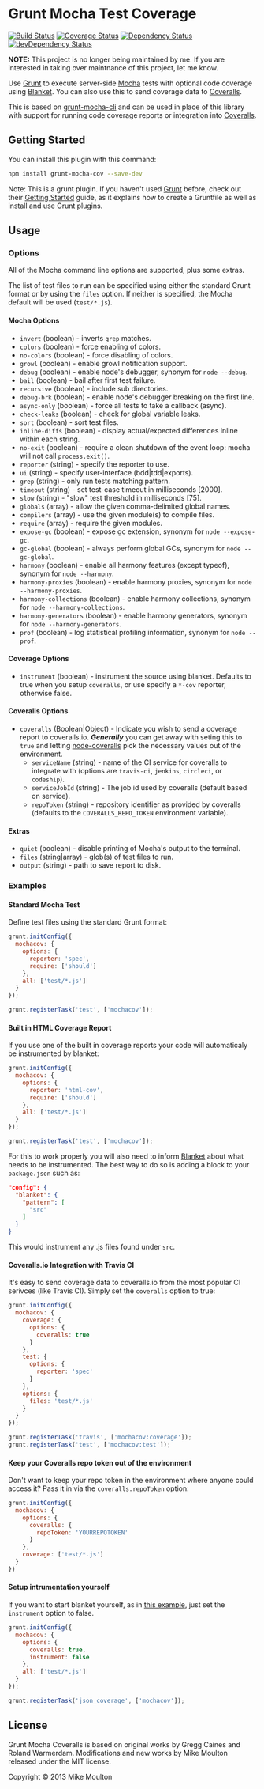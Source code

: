 # Grunt Mocha Test Coverage
[![Build Status][travis-image]][travis] [![Coverage Status][coveralls-image]][coveralls] [![Dependency Status][david-image]][david] [![devDependency Status][david-dev-image]][david-dev]

**NOTE:** This project is no longer being maintained by me. If you are interested in taking over maintnance of this project, let me know.

Use [Grunt][] to execute server-side [Mocha][] tests with optional code coverage using [Blanket][]. You can also use this to send coverage data to [Coveralls][].

This is based on [grunt-mocha-cli][] and can be used in place of this library with support for running code coverage reports or integration into [Coveralls][].


## Getting Started
You can install this plugin with this command:

```bash
npm install grunt-mocha-cov --save-dev
```

Note: This is a grunt plugin. If you haven't used [Grunt][] before, check out their [Getting Started][] guide, as it explains how to create a Gruntfile as well as install and use Grunt plugins.


## Usage

### Options

All of the Mocha command line options are supported, plus some extras.

The list of test files to run can be specified using either the standard Grunt format or by using the `files` option. If neither is specified, the Mocha default will be used (`test/*.js`).

#### Mocha Options

* `invert` (boolean) - inverts `grep` matches.
* `colors` (boolean) - force enabling of colors.
* `no-colors` (boolean) - force disabling of colors.
* `growl` (boolean) - enable growl notification support.
* `debug` (boolean) - enable node's debugger, synonym for `node --debug`.
* `bail` (boolean) - bail after first test failure.
* `recursive` (boolean) - include sub directories.
* `debug-brk` (boolean) - enable node's debugger breaking on the first line.
* `async-only` (boolean) - force all tests to take a callback (async).
* `check-leaks` (boolean) - check for global variable leaks.
* `sort` (boolean) - sort test files.
* `inline-diffs` (boolean) - display actual/expected differences inline within each string.
* `no-exit` (boolean) - require a clean shutdown of the event loop: mocha will not call `process.exit()`.
* `reporter` (string) - specify the reporter to use.
* `ui` (string) - specify user-interface (bdd|tdd|exports).
* `grep` (string) - only run tests matching pattern.
* `timeout` (string) - set test-case timeout in milliseconds [2000].
* `slow` (string) - "slow" test threshold in milliseconds [75].
* `globals` (array) - allow the given comma-delimited global names.
* `compilers` (array) - use the given module(s) to compile files.
* `require` (array) - require the given modules.
* `expose-gc` (boolean) - expose gc extension, synonym for `node --expose-gc`.
* `gc-global` (boolean) - always perform global GCs, synonym for `node --gc-global`.
* `harmony` (boolean) - enable all harmony features (except typeof), synonym for `node --harmony`.
* `harmony-proxies` (boolean) - enable harmony proxies, synonym for `node --harmony-proxies`.
* `harmony-collections` (boolean) - enable harmony collections, synonym for `node --harmony-collections`.
* `harmony-generators` (boolean) - enable harmony generators, synonym for `node --harmony-generators`.
* `prof` (boolean) - log statistical profiling information, synonym for `node --prof`.

#### Coverage Options

* `instrument` (boolean) - instrument the source using blanket. Defaults to true when you setup `coveralls`, or use specify a `*-cov` reporter, otherwise false.

#### Coveralls Options

* `coveralls` (Boolean|Object) - Indicate you wish to send a coverage report to coveralls.io. ***Generally*** you can get away with seting this to `true` and letting [node-coveralls](https://github.com/cainus/node-coveralls) pick the necessary values out of the environment.
  * `serviceName` (string) - name of the CI service for coveralls to integrate with (options are `travis-ci`, `jenkins`, `circleci`, or `codeship`).
  * `serviceJobId` (string) - The job id used by coveralls (default based on service).
  * `repoToken` (string) - repository identifier as provided by coveralls (defaults to the `COVERALLS_REPO_TOKEN` environment variable).

#### Extras

* `quiet` (boolean) - disable printing of Mocha's output to the terminal.
* `files` (string|array) - glob(s) of test files to run.
* `output` (string) - path to save report to disk.


### Examples

#### Standard Mocha Test

Define test files using the standard Grunt format:

```js
grunt.initConfig({
  mochacov: {
    options: {
      reporter: 'spec',
      require: ['should']
    },
    all: ['test/*.js']
  }
});

grunt.registerTask('test', ['mochacov']);
```

#### Built in HTML Coverage Report

If you use one of the built in coverage reports your code will automaticaly be instrumented by blanket:

```js
grunt.initConfig({
  mochacov: {
    options: {
      reporter: 'html-cov',
      require: ['should']
    },
    all: ['test/*.js']
  }
});

grunt.registerTask('test', ['mochacov']);
```

For this to work properly you will also need to inform [Blanket][] about what needs to be instrumented. The best way to do so is adding a block to your `package.json` such as:

```json
"config": {
  "blanket": {
    "pattern": [
      "src"
    ]
  }
}
```
This would instrument any .js files found under `src`.

#### Coveralls.io Integration with Travis CI

It's easy to send coverage data to coveralls.io from the most popular CI serivces (like Travis CI). Simply set the `coveralls` option to true:

```js
grunt.initConfig({
  mochacov: {
    coverage: {
      options: {
        coveralls: true
      }
    },
    test: {
      options: {
        reporter: 'spec'
      }
    },
    options: {
      files: 'test/*.js'
    }
  }
});

grunt.registerTask('travis', ['mochacov:coverage']);
grunt.registerTask('test', ['mochacov:test']);
```

#### Keep your Coveralls repo token out of the environment

Don't want to keep your repo token in the environment where anyone could access it? Pass it in via the `coveralls.repoToken` option:

```js
grunt.initConfig({
  mochacov: {
    options: {
      coveralls: {
        repoToken: 'YOURREPOTOKEN'
      }
    },
    coverage: ['test/*.js']
  }
})
```

#### Setup intrumentation yourself

If you want to start blanket yourself, as in [this example](https://github.com/alex-seville/blanket/blob/master/docs/intermediate_node.md), just set the `instrument` option to false.

```js
grunt.initConfig({
  mochacov: {
    options: {
      coveralls: true,
      instrument: false
    },
    all: ['test/*.js']
  }
});

grunt.registerTask('json_coverage', ['mochacov']);
```

License
-------
Grunt Mocha Coveralls is based on original works by Gregg Caines and Roland Warmerdam.
Modifications and new works by Mike Moulton released under the MIT license.

Copyright © 2013 Mike Moulton


[Mocha]: http://mochajs.org/
[Grunt]: http://gruntjs.com/
[Blanket]: http://blanketjs.org/
[Coveralls]: https://coveralls.io
[Getting Started]: http://gruntjs.com/getting-started
[grunt-mocha-cli]: https://github.com/Rowno/grunt-mocha-cli
[travis]: https://travis-ci.org/mmoulton/grunt-mocha-cov
[travis-image]: https://img.shields.io/travis/mmoulton/grunt-mocha-cov/master.svg?style=flat
[coveralls]: https://coveralls.io/r/mmoulton/grunt-mocha-cov
[coveralls-image]: https://img.shields.io/coveralls/mmoulton/grunt-mocha-cov/master.svg?style=flat
[david]: https://david-dm.org/mmoulton/grunt-mocha-cov
[david-image]: https://img.shields.io/david/mmoulton/grunt-mocha-cov.svg?style=flat
[david-dev]: https://david-dm.org/mmoulton/grunt-mocha-cov#info=devDependencies
[david-dev-image]: https://img.shields.io/david/dev/mmoulton/grunt-mocha-cov.svg?style=flat
